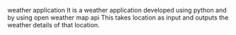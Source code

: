 weather application
It is a weather application developed using python and by using open weather map api
This takes location as input and outputs the weather details of that location.
